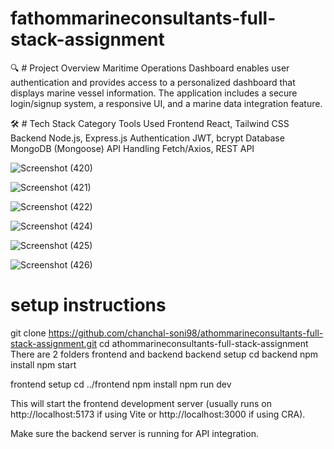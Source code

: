 ﻿# fathommarineconsultants-full-stack-assignment

 🔍 # Project Overview
Maritime Operations Dashboard enables user authentication and provides access to a personalized dashboard that displays marine vessel information. The application includes a secure login/signup system, a responsive UI, and a marine data integration feature.

🛠 # Tech Stack
Category	Tools Used
Frontend	React, Tailwind CSS
Backend	Node.js, Express.js
Authentication	JWT, bcrypt
Database	MongoDB (Mongoose)
API Handling	Fetch/Axios, REST API

![Screenshot (420)](https://github.com/user-attachments/assets/db66dc32-6e5d-4fb1-a730-4746390b7c88)

![Screenshot (421)](https://github.com/user-attachments/assets/371f72cc-a3bf-47b7-b7f5-ead9e3faaab6)

![Screenshot (422)](https://github.com/user-attachments/assets/b70d9ca0-ac3b-4815-abdf-0e9e3f956c4a)

![Screenshot (424)](https://github.com/user-attachments/assets/2fa26d20-f317-4894-9931-8a6f2ef8b274)

![Screenshot (425)](https://github.com/user-attachments/assets/6a86ddbd-13ec-4618-8e6f-188200adf9cf)

![Screenshot (426)](https://github.com/user-attachments/assets/3e36619e-a175-4cf2-82c8-ef27e7cdc7a0)

# setup instructions

git clone https://github.com/chanchal-soni98/athommarineconsultants-full-stack-assignment.git
cd athommarineconsultants-full-stack-assignment
There are 2 folders frontend and backend
backend setup 
cd backend
npm install
npm start

frontend setup
cd ../frontend
npm install
npm run dev

This will start the frontend development server (usually runs on http://localhost:5173 if using Vite or http://localhost:3000 if using CRA).

Make sure the backend server is running for API integration.
